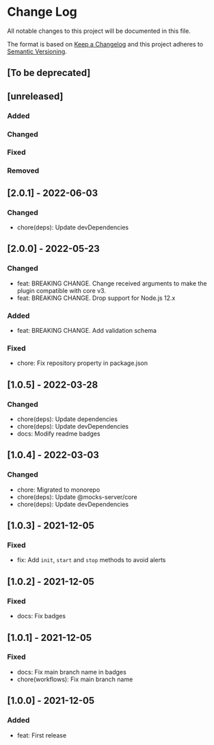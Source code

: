# Change Log
All notable changes to this project will be documented in this file.

The format is based on [Keep a Changelog](http://keepachangelog.com/)
and this project adheres to [Semantic Versioning](http://semver.org/).

## [To be deprecated]

## [unreleased]
### Added
### Changed
### Fixed
### Removed

## [2.0.1] - 2022-06-03

### Changed
- chore(deps): Update devDependencies

## [2.0.0] - 2022-05-23

### Changed
- feat: BREAKING CHANGE. Change received arguments to make the plugin compatible with core v3.
- feat: BREAKING CHANGE. Drop support for Node.js 12.x

### Added
- feat: BREAKING CHANGE. Add validation schema

### Fixed
- chore: Fix repository property in package.json

## [1.0.5] - 2022-03-28

### Changed
- chore(deps): Update dependencies
- chore(deps): Update devDependencies
- docs: Modify readme badges

## [1.0.4] - 2022-03-03

### Changed
- chore: Migrated to monorepo
- chore(deps): Update @mocks-server/core
- chore(deps): Update devDependencies

## [1.0.3] - 2021-12-05

### Fixed
- fix: Add `init`, `start` and `stop` methods to avoid alerts

## [1.0.2] - 2021-12-05

### Fixed
- docs: Fix badges

## [1.0.1] - 2021-12-05

### Fixed
- docs: Fix main branch name in badges
- chore(workflows): Fix main branch name

## [1.0.0] - 2021-12-05

### Added
- feat: First release
